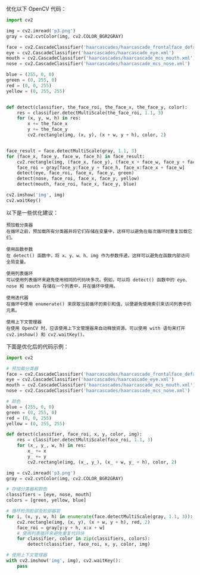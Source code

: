优化以下 OpenCV 代码：

```python
import cv2

img = cv2.imread('p3.png')
gray = cv2.cvtColor(img, cv2.COLOR_BGR2GRAY)

face = cv2.CascadeClassifier('haarcascades/haarcascade_frontalface_default.xml')
eye = cv2.CascadeClassifier('haarcascades/haarcascade_eye.xml')
mouth = cv2.CascadeClassifier('haarcascades/haarcascade_mcs_mouth.xml')
nose = cv2.CascadeClassifier('haarcascades/haarcascade_mcs_nose.xml')

blue = (255, 0, 0)
green = (0, 255, 0)
red = (0, 0, 255)
yellow = (0, 255, 255)


def detect(classifier, the_face_roi, the_face_x, the_face_y, color):
    res = classifier.detectMultiScale(the_face_roi, 1.1, 3)
    for (x, y, w, h) in res:
        x += the_face_x
        y += the_face_y
        cv2.rectangle(img, (x, y), (x + w, y + h), color, 2)


face_result = face.detectMultiScale(gray, 1.1, 3)
for (face_x, face_y, face_w, face_h) in face_result:
    cv2.rectangle(img, (face_x, face_y), (face_x + face_w, face_y + face_h), red, 2)
    face_roi = gray[face_y:face_y + face_h, face_x:face_x + face_w]
    detect(eye, face_roi, face_x, face_y, green)
    detect(nose, face_roi, face_x, face_y, yellow)
    detect(mouth, face_roi, face_x, face_y, blue)

cv2.imshow('img', img)
cv2.waitKey()
```

以下是一些优化建议：

    预加载分类器
    在循环之前，预加载所有分类器并将它们存储在变量中，这样可以避免在每次循环时重复加载它们。

    使用函数参数
    在 detect() 函数中，将 x、y、w、h、img 作为参数传递，这样可以避免在函数内部访问全局变量。

    使用列表循环
    可以使用列表循环来避免使用相同的代码块多次。例如，可以将 detect() 函数中的 eye、nose 和 mouth 存储在一个列表中，并在循环中使用。

    使用迭代器
    在循环中使用 enumerate() 来获取当前循环的索引和值，以便避免使用索引来访问列表中的元素。

    使用上下文管理器
    在使用 OpenCV 时，应该使用上下文管理器来自动释放资源。可以使用 with 语句来打开 cv2.imshow() 和 cv2.waitKey()。

下面是优化后的代码示例：

```python
import cv2

# 预加载分类器
face = cv2.CascadeClassifier('haarcascades/haarcascade_frontalface_default.xml')
eye = cv2.CascadeClassifier('haarcascades/haarcascade_eye.xml')
mouth = cv2.CascadeClassifier('haarcascades/haarcascade_mcs_mouth.xml')
nose = cv2.CascadeClassifier('haarcascades/haarcascade_mcs_nose.xml')

# 颜色
blue = (255, 0, 0)
green = (0, 255, 0)
red = (0, 0, 255)
yellow = (0, 255, 255)

def detect(classifier, face_roi, x, y, color, img):
    res = classifier.detectMultiScale(face_roi, 1.1, 3)
    for (x_, y_, w, h) in res:
        x_ += x
        y_ += y
        cv2.rectangle(img, (x_, y_), (x_ + w, y_ + h), color, 2)

img = cv2.imread('p3.png')
gray = cv2.cvtColor(img, cv2.COLOR_BGR2GRAY)

# 存储分类器和颜色
classifiers = [eye, nose, mouth]
colors = [green, yellow, blue]

# 循环检测脸部及脸部器官
for i, (x, y, w, h) in enumerate(face.detectMultiScale(gray, 1.1, 3)):
    cv2.rectangle(img, (x, y), (x + w, y + h), red, 2)
    face_roi = gray[y:y + h, x:x + w]
    # 使用列表循环来避免重复代码块
    for classifier, color in zip(classifiers, colors):
        detect(classifier, face_roi, x, y, color, img)

# 使用上下文管理器
with cv2.imshow('img', img), cv2.waitKey():
    pass
```
